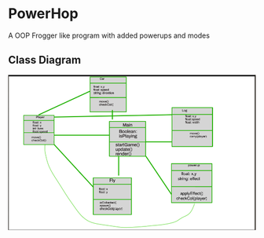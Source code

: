# PowerHop
A OOP Frogger like program with added powerups and modes

## Class Diagram
![Class Diagram](https://github.com/SpaceCheetah322/Frogger/blob/main/images/Updated_Class_Diagram.png?raw=true)
